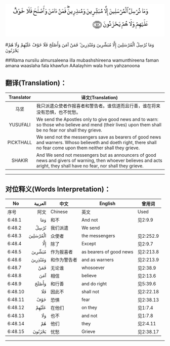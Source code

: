 ![006:048](images/006_048.gif)

#وَمَا نُرْسِلُ الْمُرْسَلِينَ إِلَّا مُبَشِّرِينَ وَمُنْذِرِينَ ۖ فَمَنْ آمَنَ وَأَصْلَحَ فَلَا خَوْفٌ عَلَيْهِمْ وَلَا هُمْ يَحْزَنُونَ 

##Wama nursilu almursaleena illa mubashshireena wamunthireena faman amana waaslaha fala khawfun AAalayhim wala hum yahzanoona 

## 翻译(Translation)：

| Translator | 译文(Translation)                                            |
| :--------: | ------------------------------------------------------------ |
|    马坚    | 我只派遣众使者作报喜者和警告者。谁信道而且行善，谁在将来没有恐惧，也不忧愁。 |
|  YUSUFALI  | We send the Apostles only to give good news and to warn: so those who believe and mend (their lives) upon them shall be no fear nor shall they grieve. |
| PICKTHALL  | We send not the messengers save as bearers of good news and warners. Whoso believeth and doeth right, there shall no fear come upon them neither shall they grieve. |
|   SHAKIR   | And We send not messengers but as announcers of good news and givers of warning, then whoever believes and acts aright, they shall have no fear, nor shall they grieve. |

---

## 对位释义(Words Interpretation)：

| No   | العربية | 中文    | English | 曾用词 |
| ---- | ------: | ------- | ------- | ------ |
| 序号 |    阿文 | Chinese | 英文    | Used   |
| 6:48.1  | وَمَا      | 和不         | And not                 | 见2:9.9   |
| 6:48.2  | نُرْسِلُ     | 我们派遣     | We send                 |           |
| 6:48.3  | الْمُرْسَلِينَ | 众使者       | the messengers          | 见2:252.9 |
| 6:48.4  | إِلَّا      | 除了         | Except                  | 见2:9.7   |
| 6:48.5  | مُبَشِّرِينَ   | 作为报喜者   | as bearers of good news | 见2:213.8 |
| 6:48.6  | وَمُنْذِرِينَ  | 和作为警告者 | and as warners          | 见2:213.9 |
| 6:48.7  | فَمَنْ      | 无论谁       | whosoever               | 见2:38.9  |
| 6:48.8  | آمَنَ      | 相信         | believe                 | 见2:13.6  |
| 6:48.9  | وَأَصْلَحَ    | 和行善       | and do right            | 见5:39.6  |
| 6:48.10 | فَلَا      | 因此不       | shall not               | 见2:22.18 |
| 6:48.11 | خَوْفٌ      | 恐惧         | fear                    | 见2:38.13 |
| 6:48.12 | عَلَيْهِمْ    | 在他们       | on they                 | 见1:7.4   |
| 6:48.13 | وَلَا      | 也不         | and not                 | 见1:7.8   |
| 6:48.14 | هُمْ       | 他们         | they                    | 见2:4.11  |
| 6:48.15 | يَحْزَنُونَ   | 忧愁         | Grieve                  | 见2:38.17 |

---
